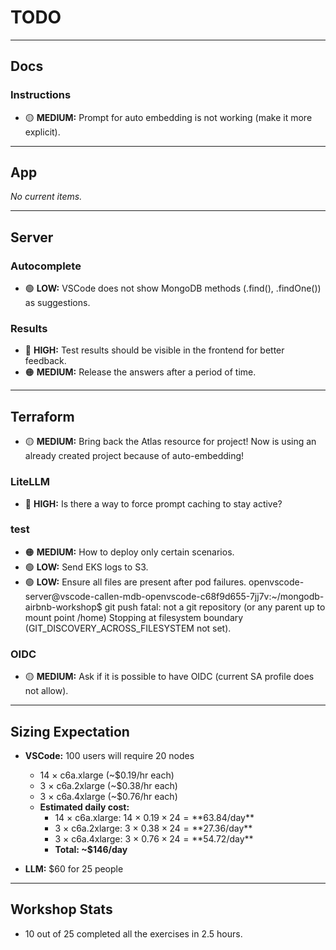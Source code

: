 # TODO

---

## Docs

### Instructions
- 🟡 **MEDIUM:** Prompt for auto embedding is not working (make it more explicit).

---

## App

*No current items.*

---

## Server

### Autocomplete
- 🟢 **LOW:** VSCode does not show MongoDB methods (.find(), .findOne()) as suggestions.

### Results
- 🔴 **HIGH:** Test results should be visible in the frontend for better feedback.
- 🟠 **MEDIUM:** Release the answers after a period of time.

---

## Terraform

- 🟡 **MEDIUM:** Bring back the Atlas resource for project! Now is using an already created project because of auto-embedding!

### LiteLLM
- 🔴 **HIGH:** Is there a way to force prompt caching to stay active?

### test
- 🟠 **MEDIUM:** How to deploy only certain scenarios.
- 🟢 **LOW:** Send EKS logs to S3.
- 🟢 **LOW:** Ensure all files are present after pod failures.
openvscode-server@vscode-callen-mdb-openvscode-c68f9d655-7jj7v:~/mongodb-airbnb-workshop$ git push
fatal: not a git repository (or any parent up to mount point /home)
Stopping at filesystem boundary (GIT_DISCOVERY_ACROSS_FILESYSTEM not set).

### OIDC
- 🟡 **MEDIUM:** Ask if it is possible to have OIDC (current SA profile does not allow).

---

## Sizing Expectation

- **VSCode:** 100 users will require 20 nodes  
    - 14 × c6a.xlarge (~$0.19/hr each)  
    - 3 × c6a.2xlarge (~$0.38/hr each)  
    - 3 × c6a.4xlarge (~$0.76/hr each)  
    - **Estimated daily cost:**  
        - 14 × c6a.xlarge: 14 × $0.19 × 24 = **$63.84/day**  
        - 3 × c6a.2xlarge: 3 × $0.38 × 24 = **$27.36/day**  
        - 3 × c6a.4xlarge: 3 × $0.76 × 24 = **$54.72/day**  
        - **Total: ~$146/day**

- **LLM:** $60 for 25 people

---

## Workshop Stats

- 10 out of 25 completed all the exercises in 2.5 hours.
